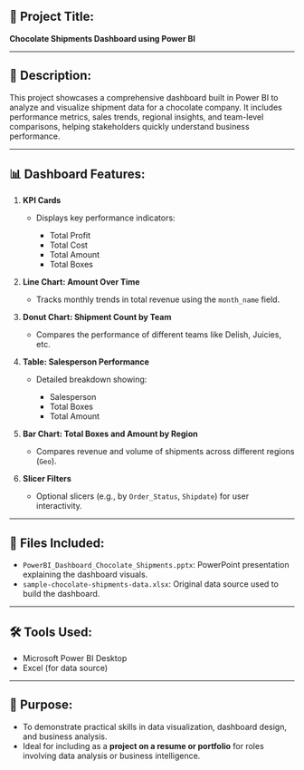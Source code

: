 ## 📂 Project Title:

**Chocolate Shipments Dashboard using Power BI**

---

## 📝 Description:

This project showcases a comprehensive dashboard built in Power BI to analyze and visualize shipment data for a chocolate company. It includes performance metrics, sales trends, regional insights, and team-level comparisons, helping stakeholders quickly understand business performance.

---

## 📊 Dashboard Features:

1. **KPI Cards**

   * Displays key performance indicators:

     * Total Profit
     * Total Cost
     * Total Amount
     * Total Boxes

2. **Line Chart: Amount Over Time**

   * Tracks monthly trends in total revenue using the `month_name` field.

3. **Donut Chart: Shipment Count by Team**

   * Compares the performance of different teams like Delish, Juicies, etc.

4. **Table: Salesperson Performance**

   * Detailed breakdown showing:

     * Salesperson
     * Total Boxes
     * Total Amount

5. **Bar Chart: Total Boxes and Amount by Region**

   * Compares revenue and volume of shipments across different regions (`Geo`).

6. **Slicer Filters**

   * Optional slicers (e.g., by `Order_Status`, `Shipdate`) for user interactivity.

---

## 📁 Files Included:

* `PowerBI_Dashboard_Chocolate_Shipments.pptx`: PowerPoint presentation explaining the dashboard visuals.
* `sample-chocolate-shipments-data.xlsx`: Original data source used to build the dashboard.

---

## 🛠 Tools Used:

* Microsoft Power BI Desktop
* Excel (for data source)

---

## 🎯 Purpose:

* To demonstrate practical skills in data visualization, dashboard design, and business analysis.
* Ideal for including as a **project on a resume or portfolio** for roles involving data analysis or business intelligence.
